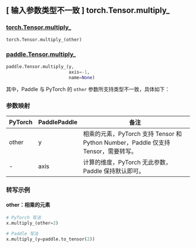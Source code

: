 ## [ 输入参数类型不一致 ] torch.Tensor.multiply_

### [torch.Tensor.multiply_](https://pytorch.org/docs/stable/generated/torch.Tensor.multiply_.html)

```python
torch.Tensor.multiply_(other)
```

### [paddle.Tensor.multiply_]()

```python
paddle.Tensor.multiply_(y,
                        axis=-1,
                        name=None)
```

其中，Paddle 与 PyTorch 的 `other` 参数所支持类型不一致，具体如下：

### 参数映射

| PyTorch       | PaddlePaddle | 备注                                             |
| ------------- | ------------ | ----------------------------------------------- |
| other         | y            | 相乘的元素，PyTorch 支持 Tensor 和 Python Number，Paddle 仅支持 Tensor，需要转写。                       |
| -             | axis         | 计算的维度，PyTorch 无此参数， Paddle 保持默认即可。|

### 转写示例

#### other：相乘的元素
```python
# PyTorch 写法
x.multiply_(other=2)

# Paddle 写法
x.multiply_(y=paddle.to_tensor(2))
```
